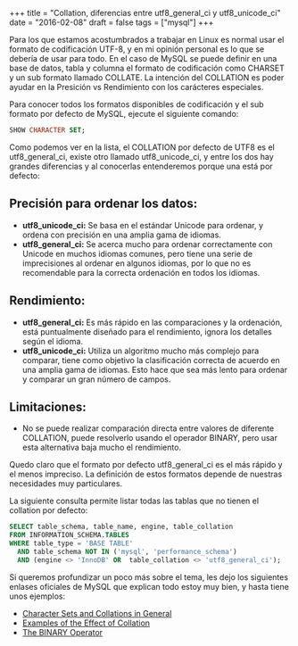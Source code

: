 +++
title = "Collation, diferencias entre utf8_general_ci y utf8_unicode_ci"
date = "2016-02-08"
draft = false
tags = ["mysql"]
+++

Para los que estamos acostumbrados a trabajar en Linux es normal usar el formato de codificación UTF-8, y en mi opinión personal es lo que se debería de usar para todo. En el caso de MySQL se puede definir en una base de datos, tabla y columna el formato de codificación como CHARSET y un sub formato llamado COLLATE. La intención del COLLATION es poder ayudar en la Presición vs Rendimiento con los carácteres especiales.

Para conocer todos los formatos disponibles de codificación y el sub formato por defecto de MySQL, ejecute el siguiente comando:

```SQL
SHOW CHARACTER SET;
```

Como podemos ver en la lista, el COLLATION por defecto de UTF8 es el utf8_general_ci, existe otro llamado utf8_unicode_ci, y entre los dos hay grandes diferencias y al conocerlas entenderemos porque una está por defecto:

## Precisión para ordenar los datos:

* **utf8_unicode_ci:** Se basa en el estándar Unicode para ordenar, y ordena con precisión en una amplia gama de idiomas.
* **utf8_general_ci:** Se acerca mucho para ordenar correctamente con Unicode en muchos idiomas comunes, pero tiene una serie de imprecisiones al ordenar en algunos idiomas, por lo que no es recomendable para la correcta ordenación en todos los idiomas.

## Rendimiento:

* **utf8_general_ci:** Es más rápido en las comparaciones y la ordenación, está puntualmente diseñado para el rendimiento, ignora los detalles según el idioma.
* **utf8_unicode_ci:** Utiliza un algoritmo mucho más complejo para comparar, tiene como objetivo la clasificación correcta de acuerdo en una amplia gama de idiomas. Esto hace que sea más lento para ordenar y comparar un gran número de campos.

## Limitaciones:

* No se puede realizar comparación directa entre valores de diferente COLLATION, puede resolverlo usando el operador BINARY, pero usar esta alternativa baja mucho el rendimiento.

Quedo claro que el formato por defecto utf8_general_ci es el más rápido y el menos impreciso. La definición de estos formatos depende de nuestras necesidades muy particulares.

La siguiente consulta permite listar todas las tablas que no tienen el collation por defecto:

```SQL
SELECT table_schema, table_name, engine, table_collation
FROM INFORMATION_SCHEMA.TABLES
WHERE table_type = 'BASE TABLE'
  AND table_schema NOT IN ('mysql', 'performance_schema')
  AND (engine <> 'InnoDB' OR  table_collation <> 'utf8_general_ci');
```

Si queremos profundizar un poco más sobre el tema, les dejo los siguientes enlases oficiales de MySQL que explican todo estoy muy bien, y hasta tiene unos ejemplos:

* [Character Sets and Collations in General][1]
* [Examples of the Effect of Collation][2]
* [The BINARY Operator][3]

 [1]: https://dev.mysql.com/doc/refman/8.0/en/charset-general.html
 [2]: https://dev.mysql.com/doc/refman/8.0/en/charset-collation-effect.html
 [3]: https://dev.mysql.com/doc/refman/8.0/en/charset-binary-op.html

